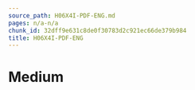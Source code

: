 ```yaml
---
source_path: H06X4I-PDF-ENG.md
pages: n/a-n/a
chunk_id: 32dff9e631c8de0f30783d2c921ec66de379b984
title: H06X4I-PDF-ENG
---
```

# Medium
